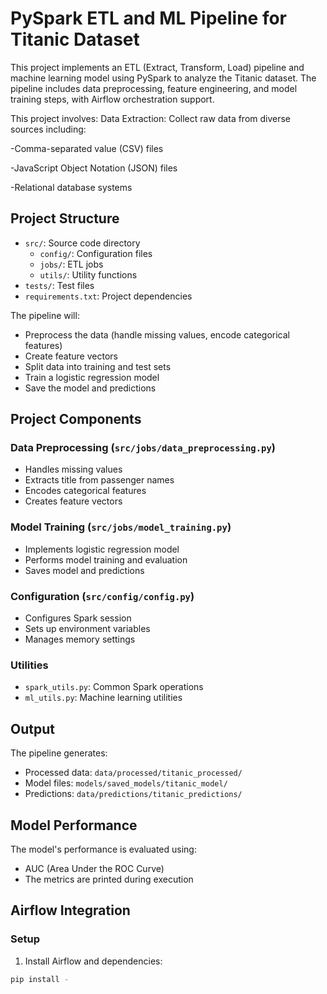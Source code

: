 # PySpark ETL and ML Pipeline for Titanic Dataset

This project implements an ETL (Extract, Transform, Load) pipeline and machine learning model using PySpark to analyze the Titanic dataset. The pipeline includes data preprocessing, feature engineering, and model training steps, with Airflow orchestration support.

This project involves:
Data Extraction: Collect raw data from diverse sources including:

-Comma-separated value (CSV) files

-JavaScript Object Notation (JSON) files

-Relational database systems

## Project Structure

- `src/`: Source code directory
  - `config/`: Configuration files
  - `jobs/`: ETL jobs
  - `utils/`: Utility functions
- `tests/`: Test files
- `requirements.txt`: Project dependencies

The pipeline will:
- Preprocess the data (handle missing values, encode categorical features)
- Create feature vectors
- Split data into training and test sets
- Train a logistic regression model
- Save the model and predictions

## Project Components

### Data Preprocessing (`src/jobs/data_preprocessing.py`)
- Handles missing values
- Extracts title from passenger names
- Encodes categorical features
- Creates feature vectors

### Model Training (`src/jobs/model_training.py`)
- Implements logistic regression model
- Performs model training and evaluation
- Saves model and predictions

### Configuration (`src/config/config.py`)
- Configures Spark session
- Sets up environment variables
- Manages memory settings

### Utilities
- `spark_utils.py`: Common Spark operations
- `ml_utils.py`: Machine learning utilities

## Output

The pipeline generates:
- Processed data: `data/processed/titanic_processed/`
- Model files: `models/saved_models/titanic_model/`
- Predictions: `data/predictions/titanic_predictions/`

## Model Performance

The model's performance is evaluated using:
- AUC (Area Under the ROC Curve)
- The metrics are printed during execution

## Airflow Integration

### Setup

1. Install Airflow and dependencies:
```bash
pip install -
